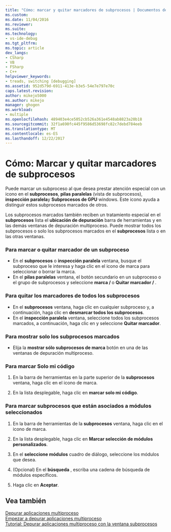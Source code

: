 ```yaml
---
title: "Cómo: marcar y quitar marcadores de subprocesos | Documentos de Microsoft"
ms.custom: 
ms.date: 11/04/2016
ms.reviewer: 
ms.suite: 
ms.technology:
- vs-ide-debug
ms.tgt_pltfrm: 
ms.topic: article
dev_langs:
- CSharp
- VB
- FSharp
- C++
helpviewer_keywords:
- treads, switching [debugging]
ms.assetid: 952d579d-6911-413e-b3e5-54e7e797e70c
caps.latest.revision: 
author: mikejo5000
ms.author: mikejo
manager: ghogen
ms.workload:
- multiple
ms.openlocfilehash: 489403e4ce5052cb526a361e4548ab8823a20b18
ms.sourcegitcommit: 32f1a690fc445f9586d53698fc82c7debd784eeb
ms.translationtype: MT
ms.contentlocale: es-ES
ms.lasthandoff: 12/22/2017
---
```

# <a name="how-to-flag-and-unflag-threads"></a>Cómo: Marcar y quitar marcadores de subprocesos
Puede marcar un subproceso al que desea prestar atención especial con un icono en el **subprocesos**, **pilas paralelas** (vista de subprocesos), **inspección paralela**y  **Subprocesos de GPU** windows. Este icono ayuda a distinguir estos subprocesos marcados de otros.  
  
Los subprocesos marcados también reciben un tratamiento especial en el **subprocesos** lista el **ubicación de depuración** barra de herramientas y en las demás ventanas de depuración multiproceso. Puede mostrar todos los subprocesos o solo los subprocesos marcados en el **subprocesos** lista o en las otras ventanas.
  
### <a name="to-flag-or-unflag-a-thread"></a>Para marcar o quitar marcador de un subproceso 
  
-   En el **subprocesos** o **inspección paralela** ventana, busque el subproceso que le interesa y haga clic en el icono de marca para seleccionar o borrar la marca. 
-   En el **pilas paralelas** ventana, el botón secundario en un subproceso o el grupo de subprocesos y seleccione **marca / <thread>**  o **Quitar marcador / <thread>** .
  
### <a name="to-unflag-all-threads"></a>Para quitar los marcadores de todos los subprocesos  
  
-   En el **subprocesos** ventana, haga clic en cualquier subproceso y, a continuación, haga clic en **desmarcar todos los subprocesos**.
-   En el **inspección paralela** ventana, seleccione todos los subprocesos marcados, a continuación, haga clic en y seleccione **Quitar marcador**.  
  
### <a name="to-display-only-flagged-threads"></a>Para mostrar solo los subprocesos marcados  
  
-   Elija la **mostrar sólo subprocesos de marca** botón en una de las ventanas de depuración multiproceso.  
  
### <a name="to-flag-just-my-code"></a>Para marcar Solo mi código  
  
1.  En la barra de herramientas en la parte superior de la **subprocesos** ventana, haga clic en el icono de marca.  
  
2.  En la lista desplegable, haga clic en **marcar solo mi código**.  
  
### <a name="to-flag-threads-that-are-associated-with-selected-modules"></a>Para marcar subprocesos que están asociados a módulos seleccionados  
  
1.  En la barra de herramientas de la **subprocesos** ventana, haga clic en el icono de marca.  
  
2.  En la lista desplegable, haga clic en **Marcar selección de módulos personalizados**.  
  
3.  En el **seleccione módulos** cuadro de diálogo, seleccione los módulos que desea.  
  
4.  (Opcional) En el **búsqueda** , escriba una cadena de búsqueda de módulos específicos.  
  
5.  Haga clic en **Aceptar**.  
  
## <a name="see-also"></a>Vea también  
 [Depurar aplicaciones multiproceso](../debugger/debug-multithreaded-applications-in-visual-studio.md)   
 [Empezar a depurar aplicaciones multiproceso](../debugger/get-started-debugging-multithreaded-apps.md)  
 [Tutorial: Depurar aplicaciones multiproceso con la ventana subprocesos](../debugger/how-to-use-the-threads-window.md)